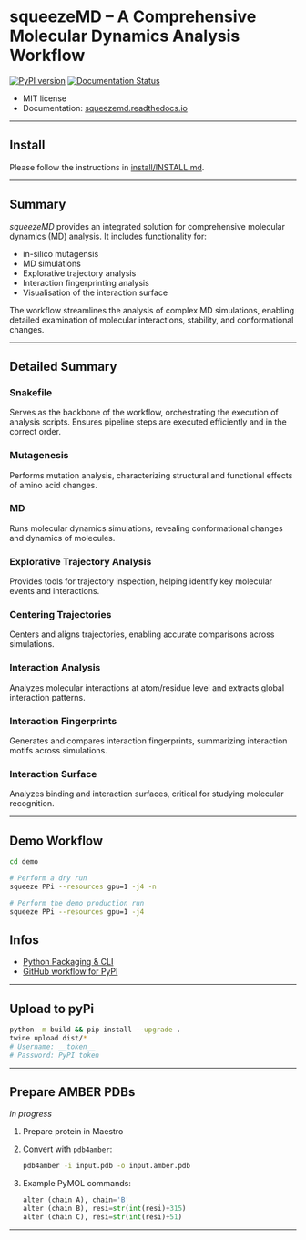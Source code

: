 # squeezeMD – A Comprehensive Molecular Dynamics Analysis Workflow

[![PyPI version](https://img.shields.io/pypi/v/squeezemd.svg)](https://pypi.python.org/pypi/squeezemd)
[![Documentation Status](https://readthedocs.org/projects/squeezemd/badge/?version=latest)](https://squeezemd.readthedocs.io/en/latest/?version=latest)

* MIT license
* Documentation: [squeezemd.readthedocs.io](https://squeezemd.readthedocs.io)

---

## Install

Please follow the instructions in [install/INSTALL.md](install/INSTALL.md).

---

## Summary

*squeezeMD* provides an integrated solution for comprehensive molecular dynamics (MD) analysis.
It includes functionality for:

* in-silico mutagensis
* MD simulations
* Explorative trajectory analysis
* Interaction fingerprinting analysis
* Visualisation of the interaction surface


The workflow streamlines the analysis of complex MD simulations, enabling detailed examination of molecular interactions, stability, and conformational changes.

---

## Detailed Summary

### Snakefile

Serves as the backbone of the workflow, orchestrating the execution of analysis scripts.
Ensures pipeline steps are executed efficiently and in the correct order.

### Mutagenesis

Performs mutation analysis, characterizing structural and functional effects of amino acid changes.

### MD

Runs molecular dynamics simulations, revealing conformational changes and dynamics of molecules.

### Explorative Trajectory Analysis

Provides tools for trajectory inspection, helping identify key molecular events and interactions.

### Centering Trajectories

Centers and aligns trajectories, enabling accurate comparisons across simulations.

### Interaction Analysis

Analyzes molecular interactions at atom/residue level and extracts global interaction patterns.

### Interaction Fingerprints

Generates and compares interaction fingerprints, summarizing interaction motifs across simulations.

### Interaction Surface

Analyzes binding and interaction surfaces, critical for studying molecular recognition.

---

## Demo Workflow

```bash
cd demo

# Perform a dry run
squeeze PPi --resources gpu=1 -j4 -n

# Perform the demo production run
squeeze PPi --resources gpu=1 -j4
```


## Infos

* [Python Packaging & CLI](https://python-packaging.readthedocs.io/en/latest/command-line-scripts.html)
* [GitHub workflow for PyPI](https://github.com/pypa/packaging.python.org/blob/main/source/guides/github-actions-ci-cd-sample/publish-to-test-pypi.yml)

---

## Upload to pyPi

```bash
python -m build && pip install --upgrade .
twine upload dist/*
# Username: __token__
# Password: PyPI token
```

---

## Prepare AMBER PDBs

*in progress*

1. Prepare protein in Maestro
2. Convert with `pdb4amber`:

   ```bash
   pdb4amber -i input.pdb -o input.amber.pdb
   ```
3. Example PyMOL commands:

   ```python
   alter (chain A), chain='B'
   alter (chain B), resi=str(int(resi)+315)
   alter (chain C), resi=str(int(resi)+51)
   ```

---

